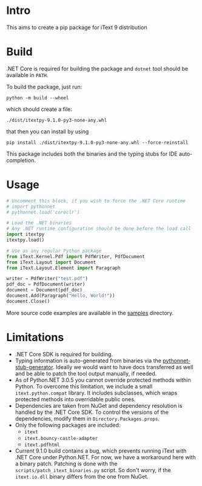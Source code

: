 # Intro

This aims to create a pip package for iText 9 distribution

# Build 

.NET Core is required for building the package and `dotnet` tool should be
available in `PATH`.

To build the package, just run:

```
python -m build --wheel
```

which should create a file:

```
./dist/itextpy-9.1.0-py3-none-any.whl
```

that then you can install by using

```
pip install ./dist/itextpy-9.1.0-py3-none-any.whl --force-reinstall
```

This package includes both the binaries and the typing stubs for IDE
auto-completion.

# Usage

```python
# Uncomment this block, if you wish to force the .NET Core runtime
# import pythonnet
# pythonnet.load('coreclr')

# Load the .NET binaries
# Any .NET runtime configuration should be done before the load call
import itextpy
itextpy.load()

# Use as any regular Python package
from iText.Kernel.Pdf import PdfWriter, PdfDocument
from iText.Layout import Document
from iText.Layout.Element import Paragraph

writer = PdfWriter("test.pdf")
pdf_doc = PdfDocument(writer)
document = Document(pdf_doc)
document.Add(Paragraph("Hello, World!"))
document.Close()
```

More source code examples are available in the [samples](./samples) directory.

# Limitations

* .NET Core SDK is required for building.
* Typing information is auto-generated from binaries via the
  [pythonnet-stub-generator](https://github.com/MHDante/pythonnet-stub-generator).
  Ideally we would want to have docs transferred as well and be able to patch
  the tool output manually, if needed.
* As of Python.NET 3.0.5 you cannot override protected methods within Python.
  To overcome this limitation, we include a small `itext.python.compat`
  library. It includes subclasses, which wraps protected methods into
  overridable public ones.
* Dependencies are taken from NuGet and dependency resolution is handled by the
  .NET Core SDK. To control the versions of the dependencies, modify them in
  `Directory.Packages.props`.
* Only the following packages are included:
  * `itext`
  * `itext.bouncy-castle-adapter`
  * `itext.pdfhtml`
* Current 9.1.0 build contains a bug, which prevents running iText with .NET
  Core under Python.NET. For now, we have a workaround here with a binary 
  patch. Patching is done with the `scripts/patch_itext_binaries.py` script.
  So don't worry, if the `itext.io.dll` binary differs from the one from NuGet.
